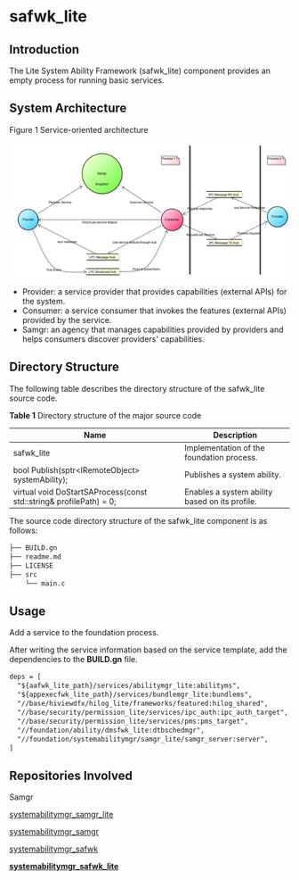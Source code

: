 # safwk_lite

## Introduction

The Lite System Ability Framework (safwk_lite) component provides an empty process for running basic services.

## System Architecture

Figure 1 Service-oriented architecture


![](figures/en-us_image_0000001128146921.png)

-   Provider: a service provider that provides capabilities (external APIs) for the system.
-   Consumer: a service consumer that invokes the features (external APIs) provided by the service.
-   Samgr: an agency that manages capabilities provided by providers and helps consumers discover providers' capabilities.


## Directory Structure

The following table describes the directory structure of the safwk_lite source code.

**Table 1** Directory structure of the major source code

| Name                                                        | Description                                  |
| ------------------------------------------------------------ | -------------------------------------- |
| safwk_lite                                                   | Implementation of the foundation process.                    |
| bool Publish(sptr\<IRemoteObject> systemAbility);            | Publishes a system ability.                        |
| virtual void DoStartSAProcess(const std::string& profilePath) = 0; | Enables a system ability based on its profile.|

The source code directory structure of the safwk\_lite component is as follows:

```
├── BUILD.gn
├── readme.md
├── LICENSE
├── src
    └── main.c
```

## Usage

Add a service to the foundation process.

After writing the service information based on the service template, add the dependencies to the **BUILD.gn** file.

```
deps = [
  "${aafwk_lite_path}/services/abilitymgr_lite:abilityms",
  "${appexecfwk_lite_path}/services/bundlemgr_lite:bundlems",
  "//base/hiviewdfx/hilog_lite/frameworks/featured:hilog_shared",
  "//base/security/permission_lite/services/ipc_auth:ipc_auth_target",
  "//base/security/permission_lite/services/pms:pms_target",
  "//foundation/ability/dmsfwk_lite:dtbschedmgr",
  "//foundation/systemabilitymgr/samgr_lite/samgr_server:server",
]
```

## Repositories Involved

Samgr

[systemabilitymgr\_samgr\_lite](https://gitee.com/openharmony/systemabilitymgr_samgr_lite)

[systemabilitymgr\_samgr](https://gitee.com/openharmony/systemabilitymgr_samgr)

[systemabilitymgr\_safwk](https://gitee.com/openharmony/systemabilitymgr_safwk)

[**systemabilitymgr\_safwk\_lite**](https://gitee.com/openharmony/systemabilitymgr_safwk_lite)
